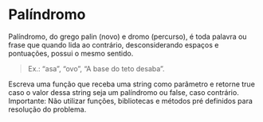 # Palíndromo

Palíndromo, do grego palin (novo) e dromo (percurso), é toda palavra ou frase que quando lida ao contrário, desconsiderando espaços e pontuações, possui o mesmo sentido. 

> Ex.: “asa”, “ovo”, “A base do teto desaba”. 

Escreva uma função que receba uma string como parâmetro e retorne true caso o valor dessa string seja um palíndromo ou false, caso contrário. Importante: Não utilizar funções, bibliotecas e métodos pré definidos para resolução do problema.